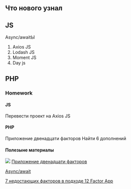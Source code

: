 ## Что нового узнал 
## JS 

Async/awaitЫ
1. Axios JS
2. Lodash JS
3. Moment JS
4. Day js


## PHP 

### Homework
#### JS 
Перевести проект на Axios JS

#### PHP 
Приложение двенадцати факторов
Найти 6 дополнений

#### Полезыне материалы
![](D:\work\Intership\20_day\photo_2021-10-08_12-50-59.jpg)
[Приложение двенадцати факторов](https://12factor.net/ru/)

[Async/await](https://learn.javascript.ru/async-await)

[7 недостающих факторов в подходе 12 Factor App](https://habr.com/ru/company/flant/blog/460363/)




